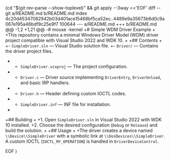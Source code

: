 (cd "$(git rev-parse --show-toplevel)" && git apply --3way <<'EOF' 
diff --git a/README.md b/README.md
index 4c20d45347082942b03d401ace15468bf5ca52ec..4489e9a35673b6d0c9a067e195a46bdf9c25e9f7 100644
--- a/README.md
+++ b/README.md
@@ -1,2 +1,21 @@
-# mouse
-kernel
+# Simple WDM Driver Example
+
+This repository contains a minimal Windows Driver Model (WDM) driver project compatible with Visual Studio 2022 and WDK 10.
+
+## Contents
+
+- `SimpleDriver.sln` &mdash; Visual Studio solution file.
+- `Driver/` &mdash; Contains the driver project files.
+  - `SimpleDriver.vcxproj` &mdash; The project configuration.
+  - `Driver.c` &mdash; Driver source implementing `DriverEntry`, `DriverUnload`, and basic IRP handlers.
+  - `Driver.h` &mdash; Header defining custom IOCTL codes.
+  - `SimpleDriver.inf` &mdash; INF file for installation.
+
+## Building
+
+1. Open `SimpleDriver.sln` in Visual Studio 2022 with WDK 10 installed.
+2. Choose the desired configuration (`Debug` or `Release`) and build the solution.
+
+## Usage
+
+The driver creates a device named `\\Device\\SimpleDriver` with a symbolic link at `\\DosDevices\\SimpleDriver`. A custom IOCTL (`IOCTL_MY_OPERATION`) is handled in `DriverDeviceControl`.
 
EOF
)
